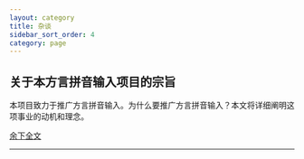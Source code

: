 ```yaml
---
layout: category
title: 杂谈
sidebar_sort_order: 4
category: page
---
```


## 关于本方言拼音输入项目的宗旨

本项目致力于推广方言拼音输入。为什么要推广方言拼音输入？本文将详细阐明这项事业的动机和理念。

[余下全文](./mission.md)

---


